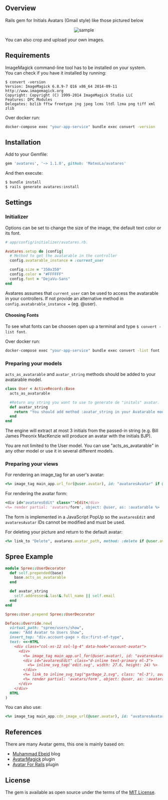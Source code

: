 ## Overview

Rails gem for Initials Avatars (Gmail style) like those pictured below

<p align="center">
	<img src="https://user-images.githubusercontent.com/138067/52684517-8a70a400-2f14-11e9-8412-04945bc7c839.png" alt="sample">
</p>

You can also crop and upload your own images.<br />

## Requirements

ImageMagick command-line tool has to be installed on your system.<br>
You can check if you have it installed by running:

```
$ convert -version
Version: ImageMagick 6.8.9-7 Q16 x86_64 2014-09-11 http://www.imagemagick.org
Copyright: Copyright (C) 1999-2014 ImageMagick Studio LLC
Features: DPC Modules
Delegates: bzlib fftw freetype jng jpeg lcms ltdl lzma png tiff xml zlib
```

Over docker run:
```sh
docker-compose exec "your-app-service" bundle exec convert -version
```

## Installation

Add to your Gemfile:

```ruby
gem 'avatares', '~> 1.1.0', github: 'MateoLa/avatares'
```

And then execute:

```sh
$ bundle install
$ rails generate avatares:install
```

## Settings

### Initializer

Options can be set to change the size of the image, the default text color or its font. 

```ruby
# app/config/initializer/avatares.rb.

Avatares.setup do |config|
  # Method to get the avatarable in the controller
  config.avatarable_instance = :current_user

  config.size = "350x350"
  config.color = "#FFFFFF"
  config.font = "DejaVu-Sans"
end
```

Avatares assumes that `current_user` can be used to access the avatarable in your controllers. If not provide an alternative method in `config.avatabrable_instance =` (eg. @user).

#### Choosing Fonts

To see what fonts can be choosen open up a terminal and type `$ convert -list font`.

Over docker run:
```sh
docker-compose exec "your-app-service" bundle exec convert -list font
```

### Preparing your models

`acts_as_avatarable` and `avatar_string` methods should be added to your avatarable model.

```ruby
class User < ActiveRecord::Base
  acts_as_avatarable

  #Return any string you want to use to generate de "initals" avatar.
  def avatar_string
    return "You should add method :avatar_string in your Avatarable model"
  end  
end
```

The engine will extract at most 3 initials from the passed-in string (e.g. Bill James Pheonix MacKenzie will produce an avatar with the initials BJP).

You are not limited to the User model. You can use "acts_as_avatarable" in any other model or use it in several different models.

### Preparing your views

For rendering an image_tag for an user's avatar:

```ruby
<%= image_tag main_app.url_for(@user.avatar), id: "avataresAvatar" if @user.avatar.attached? %>
```

For rendering the avatar form:

```ruby
<div id="avataresEdit" class="">Edit</div>
<%= render partial: 'avatars/form', object: @user, as: :avatarable %>
```

The form is implemented in a JavaScript PopUp so the `avataresEdit` and `avataresAvatar` IDs cannot be modified and must be used.<br />

For deleting your picture and return to the default avatar:

```ruby
<%= link_to "Delete", avatares.avatar_path, method: :delete if @user.avatar.attached? && !@user.avatar.filename.sanitized.include?("avatar-") %>
```

## Spree Example

```ruby
module Spree::UserDecorator
  def self.prepended(base)
    base.acts_as_avatarable
  end

  def avatar_string
    self.addresses&.last&.full_name || self.email
  end
end

Spree::User.prepend Spree::UserDecorator
```

```ruby
Deface::Override.new(
  virtual_path: "spree/users/show",
  name: "Add Avatar to Users Show",
  insert_top: "div.account-page > div:first-of-type",
  text: <<-HTML
    <div class="col-xs-12 col-lg-4" data-hook="account-avatar">
      <div>
        <%= image_tag main_app.url_for(@user.avatar), id: "avataresAvatar", size: 200 if @user.avatar.attached? %>
        <div id="avataresEdit" class="d-inline text-primary ml-3">​
          <%= inline_svg_tag('edit.svg', width: 27.6, height: 24) %>
        </div>
        <%= link_to inline_svg_tag("garbage_2.svg", class: "ml-3"), avatares.avatar_path, method: :delete if @user.avatar.attached? && !@user.avatar.filename.sanitized.include?("avatar-") %>
        <%= render partial: 'avatars/form', object: @user, as: :avatarable %>
      </div>
    </div>
  HTML
)
```

You can also use:

```ruby
<%= image_tag main_app.cdn_image_url(@user.avatar), id: "avataresAvatar", size: 200 if @user.avatar.attached? %>
```

## References

There are many Avatar gems, this one is mainly based on:
* [Muhammad Ebeid](
https://www.muhammadebeid.com/blog/generate-initials-avatar-programmatically-with-minimagick-and-active-storage) blog
* [AvatarMagick](https://github.com/bjedrocha/avatar_magick) plugin
* [Avatar For Rails](https://github.com/ging/avatars_for_rails) plugin

## License

The gem is available as open source under the terms of the [MIT License](./LICENSE).
